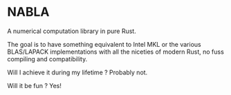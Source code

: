 # NABLA

A numerical computation library in pure Rust.

The goal is to have something equivalent to Intel MKL or the various 
BLAS/LAPACK implementations with all the niceties of modern Rust,
no fuss compiling and compatibility.

Will I achieve it during my lifetime ? Probably not.

Will it be fun ? Yes!
